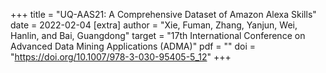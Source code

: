 +++
title = "UQ-AAS21: A Comprehensive Dataset of Amazon Alexa Skills" 
date = 2022-02-04
[extra] 
author = "Xie, Fuman, Zhang, Yanjun, Wei, Hanlin, and Bai, Guangdong" 
target = "17th International Conference on Advanced Data Mining Applications (ADMA)"
pdf = "" 
doi = "https://doi.org/10.1007/978-3-030-95405-5_12" 
+++
